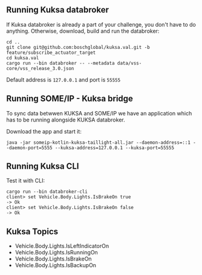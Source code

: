 ## Running Kuksa databroker

If Kuksa databroker is already a part of your challenge, you don't have to do anything.
Otherwise, download, build and run the databroker:

```
cd ..
git clone git@github.com:boschglobal/kuksa.val.git -b feature/subscribe_actuator_target
cd kuksa.val
cargo run --bin databroker -- --metadata data/vss-core/vss_release_3.0.json
```

Default address is `127.0.0.1` and port is `55555`

## Running SOME/IP - Kuksa bridge

To sync data betwwen KUKSA and SOME/IP we have an application which has to be running alongside KUKSA databroker.

Download the app and start it:

```
java -jar someip-kotlin-kuksa-taillight-all.jar --daemon-address=::1 --daemon-port=5555 --kuksa-address=127.0.0.1 --kuksa-port=55555
```

## Running Kuksa CLI

Test it with CLI:

```
cargo run --bin databroker-cli
client> set Vehicle.Body.Lights.IsBrakeOn true
-> Ok
client> set Vehicle.Body.Lights.IsBrakeOn false
-> Ok

```

## Kuksa Topics

* Vehicle.Body.Lights.IsLeftIndicatorOn
* Vehicle.Body.Lights.IsRunningOn
* Vehicle.Body.Lights.IsBrakeOn
* Vehicle.Body.Lights.IsBackupOn
